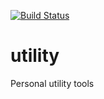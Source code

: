 [![Build Status](https://travis-ci.org/emreay-/utility.svg?branch=master)](https://travis-ci.org/emreay-/utility)
# utility
Personal utility tools

